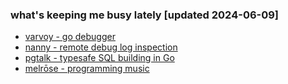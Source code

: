 ### what's keeping me busy lately [updated 2024-06-09]

- [varvoy - go debugger](https://github.com/emicklei/varvoy)
- [nanny - remote debug log inspection](https://github.com/emicklei/nanny)
- [pgtalk - typesafe SQL building in Go](https://github.com/emicklei/pgtalk)
- [melrōse - programming music](https://github.com/emicklei/melrose)
